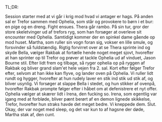 
TL;DR:

Session starter med at vi går i krig mod hvad vi antager er hags. På anden sal er Trefor sammen med Ophelia, som står og provokere to børn i et bur: en pige og en dreng. Fight ensues. Thera går rambo.
På sin tur, gror der store skeletvinger ud af trefors ryg, som han forsøger at overleve sit encounter med Ophelia. Samtidigt kommer der en spinkel dame gående op mod huset. Martha, som ruller sin vogn foran sig, vokser en lille smule, og forsvinder så fuldstændig.
Rigtig forvirret over at se Thera sprinte ind og skyde Bella, vælger Rakbak at fortælle hende noget meget sjovt, hvorefter at han sprinter op til Trefor og prøver at tackle Ophelia ud af vinduet, Jason Bourne stil. Efter lidt frem og tilbage, så ryger ophelia op på ryggen af Rakbak og bliver grand slam'et hele vejen fra 2. sal.
Kort efter følger Trefor efter, selvom at han ikke kan flyve, og lander oven på Ophelia. Vi ruller lidt rundt og hygger, hvorefter at hun rudely laver en stik ind stik ud stik af, og bliver usynlig. Vi forsøger at slappe Bella i stedet, og hun stikker af ovenpå, hvorefter Rakbak prompte følger efter i håbet om at defenistrere et nyt offer. Ophelia vælger at skærer lidt i Irena, den fucking so. Irena, som egentlig var igang med at forbløde, bliver pænt berørt af en demon lignede skikkelse, Trefor, hvorefter hun straks havde det meget bedre. Vi kneppede dem. Slut. Okay, der var noget med sleep, og det var kun to af hagsne der døde, Martha stak af, den cunt.